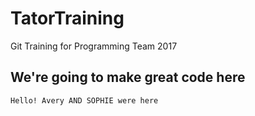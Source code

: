 # TatorTraining
Git Training for Programming Team 2017

## We're going to make great code here

```
Hello! Avery AND SOPHIE were here
```
